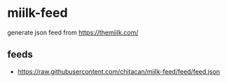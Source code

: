 # miilk-feed

generate json feed from https://themiilk.com/

## feeds

* https://raw.githubusercontent.com/chitacan/miilk-feed/feed/feed.json
